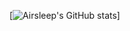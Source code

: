 [![Airsleep's GitHub stats](https://github-readme-stats.vercel.app/api?username=Airsleep&show_icons=true&theme=onedark)]
